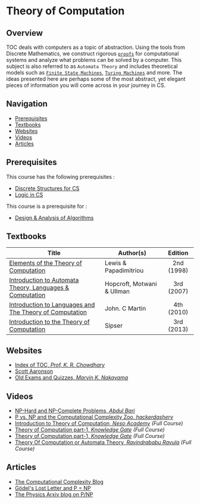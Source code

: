 # Theory of Computation

## Overview
TOC deals with computers as a topic of abstraction. Using the tools from Discrete Mathematics, we construct rigorous [`proofs`](https://en.wikipedia.org/wiki/Mathematical_proof) for computational systems and analyze what problems can be solved by a computer. This subject is also referred to as `Automata Theory` and includes theoretical models such as [`Finite State Machines`](https://brilliant.org/wiki/finite-state-machines/), [`Turing Machines`](https://brilliant.org/wiki/turing-machines/) and more. The ideas presented here are perhaps some of the most abstract, yet elegant pieces of information you will come across in your journey in CS. 

## Navigation

*   [Prerequisites](#prerequisites)
*   [Textbooks](#textbooks)
*   [Websites](#websites)
*   [Videos](#videos)
*   [Articles](#articles)

## Prerequisites

This course has the following prerequisites :

*   [Discrete Structures for CS](../CSF222)
*   [Logic in CS](../CSF214)

This course is a prerequisite for :

*   [Design & Analysis of Algorithms](../CSF364)


## Textbooks

| Title | Author(s) | Edition |
| -------------|-------------|:-----:|
| [Elements of the Theory of Computation](https://drive.google.com/open?id=1z_DeXa24LtBEjobo3FgygoVx_qFzIyd1) | Lewis & Papadimitriou | 2nd (1998) |
| [Introduction to Automata Theory, Languages & Computation](https://drive.google.com/open?id=1J37lIwspju4mnKOsiOgW2xKJig_ckknx) | Hopcroft, Motwani & Ullman | 3rd (2007) |
| [Introduction to Languages and The Theory of Computation](https://drive.google.com/open?id=1Eoz_fHaEL73upWM88VLYgq9OGfo2yY1U) | John. C Martin | 4th (2010) |
| [Introduction to the Theory of Computation](https://drive.google.com/open?id=1LgHU3Eq1xNsTWgqkkFDd-DoX4Iczlbrt)| Sipser | 3rd (2013) |


## Websites

*   [Index of TOC, *Prof. K. R. Chowdhary*](http://www.krchowdhary.com/toc/)
*   [Scott Aaronson](https://www.scottaaronson.com/blog/)
*   [Old Exams and Quizzes, *Marvin K. Nakayama*](https://web.njit.edu/~marvin/cs341/oldexams/)


## Videos

*   [NP-Hard and NP-Complete Problems, *Abdul Bari*](https://www.youtube.com/watch?v=e2cF8a5aAhE&t=10s)
*   [P vs. NP and the Computational Complexity Zoo, *hackerdashery*](https://www.youtube.com/watch?v=YX40hbAHx3s)
*   [Introduction to Theory of Computation, *Neso Academy*](https://www.youtube.com/watch?v=58N2N7zJGrQ&list=PLBlnK6fEyqRgp46KUv4ZY69yXmpwKOIev) *(Full Course)*
*   [Theory of Computation part-1, *Knowledge Gate*](https://www.youtube.com/watch?v=i6JhheV01dU&list=PLmXKhU9FNesQe1bKW0w7APAGiJVlQP8Zx) *(Full Course)*
*   [Theory of Computation part-1, *Knowledge Gate*](https://www.youtube.com/watch?v=00cXiux2Kjk&list=PLmXKhU9FNesSdCsn6YQqu9DmXRMsYdZ2T) *(Full Course)*
*   [Theory Of Computation or Automata Theory, *Ravindrababu Ravula*](https://www.youtube.com/watch?v=eqCkkC9A0Q4&list=PLEbnTDJUr_IdM___FmDFBJBz0zCsOFxfK) *(Full Course)*

## Articles 

*   [The Computational Complexity Blog](https://blog.computationalcomplexity.org/)
*   [Gödel's Lost Letter and P = NP ](https://rjlipton.wordpress.com/)
*   [The Physics Arxiv blog on P/NP](https://medium.com/the-physics-arxiv-blog/the-astounding-link-between-the-p-np-problem-and-the-quantum-nature-of-universe-7ef5eea6fd7a)
